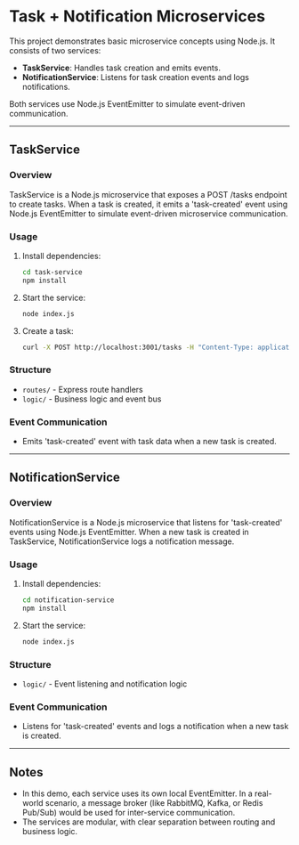# Task + Notification Microservices

This project demonstrates basic microservice concepts using Node.js. It consists of two services:
- **TaskService**: Handles task creation and emits events.
- **NotificationService**: Listens for task creation events and logs notifications.

Both services use Node.js EventEmitter to simulate event-driven communication.

---

## TaskService

### Overview
TaskService is a Node.js microservice that exposes a POST /tasks endpoint to create tasks. When a task is created, it emits a 'task-created' event using Node.js EventEmitter to simulate event-driven microservice communication.

### Usage

1. Install dependencies:
   ```bash
   cd task-service
   npm install
   ```
2. Start the service:
   ```bash
   node index.js
   ```
3. Create a task:
   ```bash
   curl -X POST http://localhost:3001/tasks -H "Content-Type: application/json" -d '{"title": "Test Task", "description": "Sample"}'
   ```

### Structure
- `routes/` - Express route handlers
- `logic/` - Business logic and event bus

### Event Communication
- Emits 'task-created' event with task data when a new task is created.

---

## NotificationService

### Overview
NotificationService is a Node.js microservice that listens for 'task-created' events using Node.js EventEmitter. When a new task is created in TaskService, NotificationService logs a notification message.

### Usage

1. Install dependencies:
   ```bash
   cd notification-service
   npm install
   ```
2. Start the service:
   ```bash
   node index.js
   ```

### Structure
- `logic/` - Event listening and notification logic

### Event Communication
- Listens for 'task-created' events and logs a notification when a new task is created.

---

## Notes
- In this demo, each service uses its own local EventEmitter. In a real-world scenario, a message broker (like RabbitMQ, Kafka, or Redis Pub/Sub) would be used for inter-service communication.
- The services are modular, with clear separation between routing and business logic.
